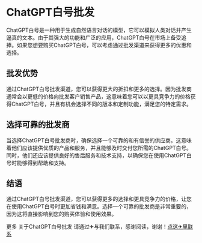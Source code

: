 # ChatGPT白号批发

ChatGPT白号是一种用于生成自然语言对话的模型，它可以模拟人类对话并产生逼真的文本。由于其强大的功能和广泛的应用，ChatGPT白号在市场上备受追捧。如果您想要购买ChatGPT白号，可以考虑通过批发渠道来获得更多的优惠和选择。

## 批发优势

通过ChatGPT白号批发渠道，您可以获得更大的折扣和更多的选择。因为批发商通常会以更低的价格向批发客户销售产品，这意味着您可以以更具竞争力的价格获得ChatGPT白号，并且有机会选择不同的版本和定制功能，满足您的特定需求。

## 选择可靠的批发商

当选择ChatGPT白号批发商时，确保选择一个可靠的和有信誉的供应商。这意味着他们应该提供优质的产品和服务，并且能够及时交付您所需的ChatGPT白号。同时，他们还应该提供良好的售后服务和技术支持，以确保您在使用ChatGPT白号时能够得到帮助和支持。

## 结语

通过ChatGPT白号批发渠道，您可以获得更多的选择和更具竞争力的价格，让您在使用ChatGPT白号时更加省钱和满意。选择一个可靠的批发商是非常重要的，因为这将直接影响到您的购买体验和使用效果。

更多 关于ChatGPT白号批发 请通过✈与我们联系，感谢阅读，谢谢！[点这✈里联系](https://b.k02.cc)